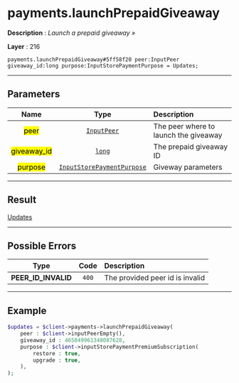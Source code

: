 # payments.launchPrepaidGiveaway

**Description** : *Launch a prepaid giveaway &raquo;*

**Layer** : 216

```tl
payments.launchPrepaidGiveaway#5ff58f20 peer:InputPeer giveaway_id:long purpose:InputStorePaymentPurpose = Updates;
```

---

## Parameters

| Name | Type | Description |
| :---: | :---: | :--- |
| <mark>peer</mark> | [`InputPeer`](type/InputPeer) | The peer where to launch the giveaway |
| <mark>giveaway_id</mark> | [`long`](type/long) | The prepaid giveaway ID |
| <mark>purpose</mark> | [`InputStorePaymentPurpose`](type/InputStorePaymentPurpose) | Giveway parameters |

---

## Result

[Updates](type/Updates)

---

## Possible Errors

| Type | Code | Description |
| :---: | :---: | :--- |
| **PEER_ID_INVALID** | `400` | The provided peer id is invalid |

---

## Example

```php
$updates = $client->payments->launchPrepaidGiveaway(
	peer : $client->inputPeerEmpty(),
	giveaway_id : 465849961348087628,
	purpose : $client->inputStorePaymentPremiumSubscription(
		restore : true,
		upgrade : true,
	),
);
```
